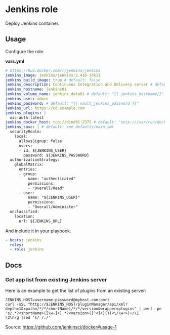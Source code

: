 # Jenkins role

Deploy Jenkins container.

## Usage

Configure the role.

**vars.yml**

```yml
# https://hub.docker.com/r/jenkins/jenkins
jenkins_image: jenkins/jenkins:2.416-jdk11
jenkins_build_image: true # default: false
jenkins_description: Continuous Integration and Delivery server # default: Jenkins
jenkins_hostname: jenkins01
jenkins_volume_name: jenkins_data01 # default: "{{ jenkins_hostname}}"
jenkins_user: admin
jenkins_password: # default: "{{ vault_jenkins_password }}"
jenkins_url: https://cd.example.com
jenkins_plugins: |
  oic-auth:latest
jenkins_docker_host: tcp://dind01:2375 # default: "unix:///var/run/docker.sock"
jenkins_casc: | # default: see defaults/main.yml
  securityRealm:
    local:
      allowsSignup: false
      users:
      - id: ${JENKINS_USER}
        password: ${JENKINS_PASSWORD}
  authorizationStrategy:
    globalMatrix:
      entries:
      - group:
          name: "authenticated"
          permissions:
          - "Overall/Read"
      - user:
          name: "${JENKINS_USER}"
          permissions:
          - "Overall/Administer"
  unclassified:
    location:
      url: ${JENKINS_URL}
```

And include it in your playbook.

```yml
- hosts: jenkins
  roles:
  - role: jenkins
```

## Docs

### Get app list from existing Jenkins server

Here is an example to get the list of plugins from an existing server:

```
JENKINS_HOST=username:password@myhost.com:port
curl -sSL "http://$JENKINS_HOST/pluginManager/api/xml?depth=1&xpath=/*/*/shortName|/*/*/version&wrapper=plugins" | perl -pe 's/.*?<shortName>([\w-]+).*?<version>([^<]+)()(<\/\w+>)+/\1 \2\n/g'|sed 's/ /:/'
```

Source: <https://github.com/jenkinsci/docker#usage-1>